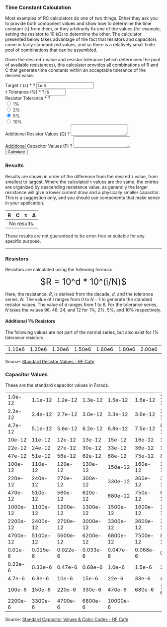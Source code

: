 <script type="text/javascript" src="https://cdnjs.cloudflare.com/ajax/libs/mathjax/2.7.2/MathJax.js?config=AM_CHTML"></script>
<script type="text/javascript">
    MathJax.Hub.Config({
        asciimath2jax: {
            delimiters: [['$','$']]
        }
    });
</script>
<script type="text/javascript" src="{{ '/assets/js/tau.js' | relative_url }}"></script>

### Time Constant Calculation

Most examples of RC calculators do one of two things.  Either they ask you to
provide both component values and show how to determine the time constant (τ)
from them, or they arbitrarily fix one of the values (for example, setting the
resistor to 10 kΩ) to determine the other.  The calculator presented below takes
advantage of the fact that resistors and capacitors come in fairly standardized
values, and so there is a relatively small finite pool of combinations that can
be assembled.

Given the desired τ value and resistor tolerance (which determines the pool of
available resistances), this calculator provides all combinations of R and C
that generate time constants within an acceptable tolerance of the desired
value.

<form id="rendered-form">
    <div class="rendered-form">
        <div class="fb-text form-group field-tau">
            <label for="tau" class="fb-text-label">Target τ (s)
                <span class="fb-required">*
                </span>
                <span class="tooltip-element" tooltip="Enter the desired RC time constant in seconds.">?
                </span>
            </label>
            <input type="text" placeholder="1e-3" class="form-control" name="tau" value="1e-3" id="tau" title="Enter the desired RC time constant in seconds." required="required" aria-required="true">
        </div>
        <div class="fb-number form-group field-tau-tolerance">
            <label for="tau-tolerance" class="fb-number-label">τ Tolerance (%)
                <span class="fb-required">*
                </span>
                <span class="tooltip-element" tooltip="Allowed percent deviation from the desired time constant.">?
                </span>
            </label>
            <input type="number" class="form-control" name="tau-tolerance" value="5" min="1" max="100" step="1" id="tau-tolerance" title="Allowed percent deviation from the desired time constant." required="required" aria-required="true">
        </div>
        <div class="fb-radio-group form-group field-resistor-tolerance">
            <label for="resistor-tolerance" class="fb-radio-group-label">Resistor Tolerance
                <span class="fb-required">*
                </span>
                <span class="tooltip-element" tooltip="Select the standard resistor tolerance percentage.  This influences the pool of available resistor values.">?
                </span>
            </label>
            <div class="radio-group">
                <div class="radio-inline">
                    <input name="resistor-tolerance" id="resistor-tolerance-0" required="required" aria-required="true" value="1" type="radio">
                    <label for="resistor-tolerance-0">1%
                    </label>
                </div>
                <div class="radio-inline">
                    <input name="resistor-tolerance" id="resistor-tolerance-2" required="required" aria-required="true" value="2" type="radio">
                    <label for="resistor-tolerance-2">2%
                    </label>
                </div>
                <div class="radio-inline">
                    <input name="resistor-tolerance" id="resistor-tolerance-5" required="required" aria-required="true" value="5" type="radio" checked="checked">
                    <label for="resistor-tolerance-5">5%
                    </label>
                </div>
                <div class="radio-inline">
                    <input name="resistor-tolerance" id="resistor-tolerance-10" required="required" aria-required="true" value="10" type="radio">
                    <label for="resistor-tolerance-10">10%
                    </label>
                </div>
            </div>
        </div>
        <div class="fb-textarea form-group field-extra-resistors">
            <label for="extra-resistors" class="fb-textarea-label">Additional Resistor Values (Ω)
                <span class="tooltip-element" tooltip="Resistor values beyond the standard list to consider when performing calculations.  Multiple entries may be separated with commas.">?
                </span>
            </label>
            <textarea type="textarea" class="form-control" name="extra-resistors" rows="2" id="extra-resistors" title="Resistor values beyond the standard list to consider when performing calculations.  Multiple entries may be separated with commas."></textarea>
        </div>
        <div class="fb-textarea form-group field-extra-capacitors">
            <label for="extra-capacitors" class="fb-textarea-label">Additional Capacitor Values (F)
                <span class="tooltip-element" tooltip="Capacitor values beyond the standard list to consider when performing calculations.  Multiple entries may be separated with commas.">?
                </span>
            </label>
            <textarea type="textarea" class="form-control" name="extra-capacitors" rows="2" id="extra-capacitors" title="Capacitor values beyond the standard list to consider when performing calculations.  Multiple entries may be separated with commas."></textarea>
        </div>
        <div class="fb-button form-group field-calculate">
            <button type="button" class="btn btn-primary" name="calculate" value="calculate" style="primary" id="calculate">Calculate
            </button>
        </div>
    </div>
</form>

### Results

Results are shown in order of the difference from the desired τ value, from
smallest to largest.  Where the calculated τ values are the same, the entries
are organized by descending resistance value, as generally the larger resistance
will give a lower current draw and a physically smaller capacitor.  This is a
suggestion only, and you should use components that make sense in your
application.

<table id="result-table">
    <thead>
        <tr>
            <th>R</th>
            <th>C</th>
            <th>τ</th>
            <th>Δ</th>
        </tr>
    </thead>
    <tbody id="result-body">
        <tr>
            <td colspan="4" style="text-align: center;">No results.</td>
        </tr>
    </tbody>
</table>

These results are not guaranteed to be error-free or suitable for any specific
purpose.

----

### Resistors

Resistors are calculated using the following formula:

<div align="center" style="font-size: 200%">
$R = 10^d * 10^(i/N)$
</div>

Here, the resistance, $R$, is derived from the decade, $d$, and the tolerance
series, $N$.  The value of $i$ ranges from $0$ to $N - 1$ to generate the
standard resistor values.  The value of $d$ ranges from
<span id="d-min">1</span> to <span id="d-max">6</span>.  For the tolerance
series, $N$ takes the values <span id="n-1">96</span>, <span id="n-2">48</span>,
<span id="n-5">24</span>, and <span id="n-10">12</span> for 1%, 2%, 5%, and 10%
respectively.

#### Additional 1% Resistors

The following values are not part of the normal series, but also exist for 1%
tolerance resistors.

<table id="resistor-1-fixed-table">
    <tbody id="resistor-1-fixed-body">
        <tr>
            <td>1.10e6</td><td>1.20e6</td><td>1.30e6</td><td>1.50e6</td>
            <td>1.60e6</td><td>1.80e6</td><td>2.00e6</td><td>2.20e6</td>
        </tr>
    </tbody>
</table>

Source: [Standard Resistor Values - RF Cafe][1]

### Capacitor Values

These are the standard capacitor values in Farads.

<table id="capacitor-table">
    <tbody id="capacitor-body">
        <tr>
            <td>1.0e-12</td><td>1.1e-12</td><td>1.2e-12</td><td>1.3e-12</td>
            <td>1.5e-12</td><td>1.6e-12</td><td>1.8e-12</td><td>2.0e-12</td>
        </tr>
        <tr>
            <td>2.2e-12</td><td>2.4e-12</td><td>2.7e-12</td><td>3.0e-12</td>
            <td>3.3e-12</td><td>3.6e-12</td><td>3.9e-12</td><td>4.3e-12</td>
        </tr>
        <tr>
            <td>4.7e-12</td><td>5.1e-12</td><td>5.6e-12</td><td>6.2e-12</td>
            <td>6.8e-12</td><td>7.5e-12</td><td>8.2e-12</td><td>9.1e-12</td>
        </tr>
        <tr>
            <td>10e-12</td><td>11e-12</td><td>12e-12</td><td>13e-12</td>
            <td>15e-12</td><td>16e-12</td><td>18e-12</td><td>20e-12</td>
        </tr>
        <tr>
            <td>22e-12</td><td>24e-12</td><td>27e-12</td><td>30e-12</td>
            <td>33e-12</td><td>36e-12</td><td>39e-12</td><td>43e-12</td>
        </tr>
        <tr>
            <td>47e-12</td><td>51e-12</td><td>56e-12</td><td>62e-12</td>
            <td>68e-12</td><td>75e-12</td><td>82e-12</td><td>91e-12</td>
        </tr>
        <tr>
            <td>100e-12</td><td>110e-12</td><td>120e-12</td><td>130e-12</td>
            <td>150e-12</td><td>160e-12</td><td>180e-12</td><td>200e-12</td>
        </tr>
        <tr>
            <td>220e-12</td><td>240e-12</td><td>270e-12</td><td>300e-12</td>
            <td>330e-12</td><td>360e-12</td><td>390e-12</td><td>430e-12</td>
        </tr>
        <tr>
            <td>470e-12</td><td>510e-12</td><td>560e-12</td><td>620e-12</td>
            <td>680e-12</td><td>750e-12</td><td>820e-12</td><td>910e-12</td>
        </tr>
        <tr>
            <td>1000e-12</td><td>1100e-12</td><td>1200e-12</td><td>1300e-12</td>
            <td>1500e-12</td><td>1600e-12</td><td>1800e-12</td><td>2000e-12</td>
        </tr>
        <tr>
            <td>2200e-12</td><td>2400e-12</td><td>2700e-12</td><td>3000e-12</td>
            <td>3300e-12</td><td>3600e-12</td><td>3900e-12</td><td>4300e-12</td>
        </tr>
        <tr>
            <td>4700e-12</td><td>5100e-12</td><td>5600e-12</td><td>6200e-12</td>
            <td>6800e-12</td><td>7500e-12</td><td>8200e-12</td><td>9100e-12</td>
        </tr>
        <tr>
            <td>0.01e-6</td><td>0.015e-6</td><td>0.022e-6</td><td>0.033e-6</td>
            <td>0.047e-6</td><td>0.068e-6</td><td>0.1e-6</td><td>0.15e-6</td>
        </tr>
        <tr>
            <td>0.22e-6</td><td>0.33e-6</td><td>0.47e-6</td><td>0.68e-6</td>
            <td>1.0e-6</td><td>1.5e-6</td><td>2.2e-6</td><td>3.3e-6</td>
        </tr>
        <tr>
            <td>4.7e-6</td><td>6.8e-6</td><td>10e-6</td><td>15e-6</td>
            <td>22e-6</td><td>33e-6</td><td>47e-6</td><td>68e-6</td>
        </tr>
        <tr>
            <td>100e-6</td><td>150e-6</td><td>220e-6</td><td>330e-6</td>
            <td>470e-6</td><td>680e-6</td><td>1000e-6</td><td>1500e-6</td>
        </tr>
        <tr>
            <td>2200e-6</td><td>3300e-6</td><td>4700e-6</td><td>6800e-6</td>
            <td>10000e-6</td><td colspan="3"></td>
        </tr>
    </tbody>
</table>

Source: [Standard Capacitor Values & Color Codes - RF Cafe][2]

[1]: http://www.rfcafe.com/references/electrical/resistor-values.htm
[2]: http://www.rfcafe.com/references/electrical/capacitor-values.htm
